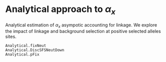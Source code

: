 # Analytical approach to $\alpha_{x}$
Analytical estimation of $\alpha_{x}$ asympotic accounting for linkage. We explore the impact of linkage and background selection at positive selected alleles sites.

```@docs
Analytical.fixNeut
Analytical.DiscSFSNeutDown
Analytical.pFix
```